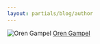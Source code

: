 ```yaml
---
layout: partials/blog/author
---
```


![Oren Gampel](//assets/img/team/members/small/OrenGampel.jpg)
[Oren Gampel](https://github.com/owlen "link")
